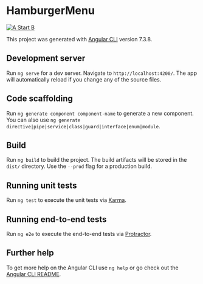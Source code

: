 # HamburgerMenu

<a target="_blank" rel="noopener noreferrer" href="https://repository-images.githubusercontent.com/211333635/7af34380-e110-11e9-98f0-294a35f66cad&quot"><img src="https://repository-images.githubusercontent.com/211333635/7af34380-e110-11e9-98f0-294a35f66cad&quot" alt="A Start B" style="max-width:100%;"></a>


This project was generated with [Angular CLI](https://github.com/angular/angular-cli) version 7.3.8.

## Development server

Run `ng serve` for a dev server. Navigate to `http://localhost:4200/`. The app will automatically reload if you change any of the source files.

## Code scaffolding

Run `ng generate component component-name` to generate a new component. You can also use `ng generate directive|pipe|service|class|guard|interface|enum|module`.

## Build

Run `ng build` to build the project. The build artifacts will be stored in the `dist/` directory. Use the `--prod` flag for a production build.

## Running unit tests

Run `ng test` to execute the unit tests via [Karma](https://karma-runner.github.io).

## Running end-to-end tests

Run `ng e2e` to execute the end-to-end tests via [Protractor](http://www.protractortest.org/).

## Further help

To get more help on the Angular CLI use `ng help` or go check out the [Angular CLI README](https://github.com/angular/angular-cli/blob/master/README.md).
